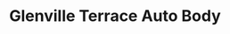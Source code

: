 ---
title: "Glenville Terrace Auto Body"
url: /allston/glenville-terrace-auto-body/
shop: car repair
---